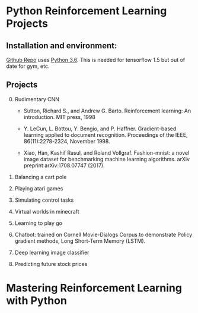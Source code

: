 # Python Reinforcement Learning Projects 
## Installation and environment:
[Github Repo](https://github.com/PacktPublishing/Python-Reinforcement-Learning-Projects) uses [Python 3.6](https://www.python.org/downloads/release/python-360/). This is needed for tensorflow 1.5 but out of date for gym, etc.

## Projects

0. Rudimentary CNN

    * Sutton, Richard S., and Andrew G. Barto. Reinforcement learning: An introduction. MIT press, 1998
    
    * Y. LeCun, L. Bottou, Y. Bengio, and P. Haffner. Gradient-based learning applied to document recognition. Proceedings of the IEEE, 86(11):2278-2324, November 1998. 
    
    * Xiao, Han, Kashif Rasul, and Roland Vollgraf. Fashion-mnist: a novel image dataset for benchmarking machine learning algorithms. arXiv preprint arXiv:1708.07747 (2017).

1. Balancing a cart pole
2. Playing atari games
3. Simulating control tasks
4. Virtual worlds in minecraft
5. Learning to play go
6. Chatbot: trained on Cornell Movie-Dialogs Corpus to demonstrate Policy gradient methods, Long Short-Term Memory (LSTM).
7. Deep learning image classifier
8. Predicting future stock prices


# Mastering Reinforcement Learning with Python